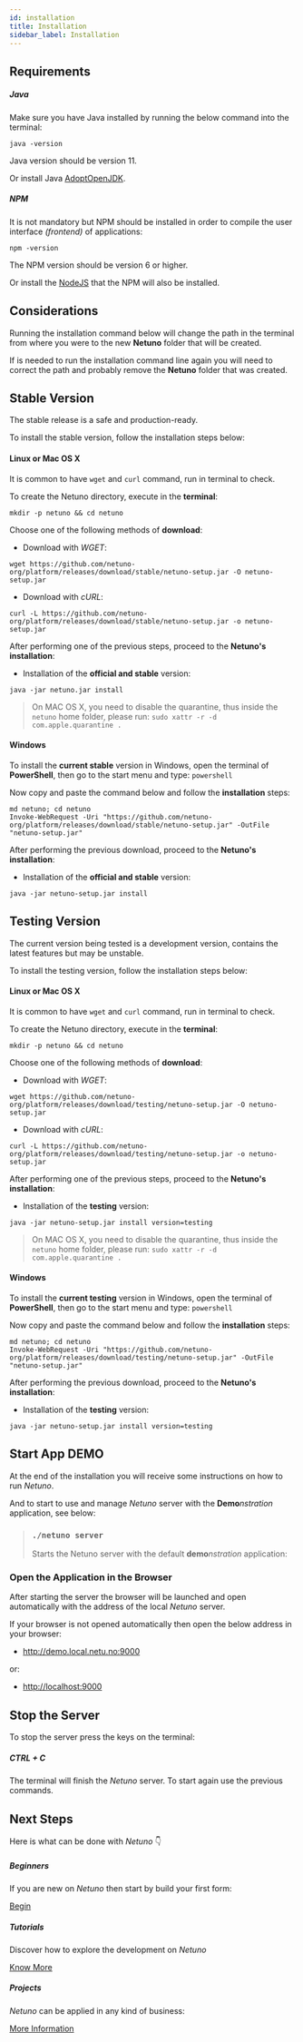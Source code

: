 ```yaml
---
id: installation
title: Installation
sidebar_label: Installation
---
```


## Requirements

##### Java

Make sure you have Java installed by running the below command into the terminal:

`java -version`

Java version should be version 11.

Or install Java <a href="https://adoptopenjdk.net/" target="_blank">AdoptOpenJDK</a>.

##### NPM

It is not mandatory but NPM should be installed in order to compile the user interface _(frontend)_ of applications:

`npm -version`

The NPM version should be version 6 or higher.

Or install the <a href="https://nodejs.org/" target="_blank">NodeJS</a> that the NPM will also be installed.

## Considerations

Running the installation command below will change the path in the terminal from where you were to the new **Netuno** folder that will be created.

If is needed to run the installation command line again you will need to correct the path and probably remove the **Netuno** folder that was created.

## Stable Version

The stable release is a safe and production-ready.

To install the stable version, follow the installation steps below:

#### Linux or Mac OS X

It is common to have `wget` and `curl` command, run in terminal to check.

To create the Netuno directory, execute in the **terminal**:

```plaintext
mkdir -p netuno && cd netuno
```

Choose one of the following methods of **download**:

* Download with *WGET*:

```plaintext
wget https://github.com/netuno-org/platform/releases/download/stable/netuno-setup.jar -O netuno-setup.jar
```

* Download with *cURL*:

```plaintext
curl -L https://github.com/netuno-org/platform/releases/download/stable/netuno-setup.jar -o netuno-setup.jar
```

After performing one of the previous steps, proceed to the **Netuno's installation**:

* Installation of the **official and stable** version:

```plaintext
java -jar netuno.jar install
```

> On MAC OS X, you need to disable the quarantine, thus inside the `netuno` home folder, please run:
> `sudo xattr -r -d com.apple.quarantine .`

#### Windows

To install the **current stable** version in Windows, open the terminal of **PowerShell**, then go to the start menu and type: `powershell`

Now copy and paste the command below and follow the **installation** steps:

```plaintext
md netuno; cd netuno
Invoke-WebRequest -Uri "https://github.com/netuno-org/platform/releases/download/stable/netuno-setup.jar" -OutFile "netuno-setup.jar"
```
After performing the previous download, proceed to the **Netuno's installation**:

* Installation of the **official and stable** version:

```plaintext
java -jar netuno-setup.jar install
```

## Testing Version

The current version being tested is a development version, contains the latest features but may be unstable.

To install the testing version, follow the installation steps below:

#### Linux or Mac OS X

It is common to have `wget` and `curl` command, run in terminal to check.

To create the Netuno directory, execute in the **terminal**:

```plaintext
mkdir -p netuno && cd netuno
```

Choose one of the following methods of **download**:

* Download with *WGET*:

```plaintext
wget https://github.com/netuno-org/platform/releases/download/testing/netuno-setup.jar -O netuno-setup.jar
```

* Download with *cURL*:

```plaintext
curl -L https://github.com/netuno-org/platform/releases/download/testing/netuno-setup.jar -o netuno-setup.jar
```

After performing one of the previous steps, proceed to the **Netuno's installation**:

* Installation of the **testing** version:

```plaintext
java -jar netuno-setup.jar install version=testing
```

> On MAC OS X, you need to disable the quarantine, thus inside the `netuno` home folder, please run:
> `sudo xattr -r -d com.apple.quarantine .`

#### Windows

To install the **current testing** version in Windows, open the terminal of **PowerShell**, then go to the start menu and type: `powershell`

Now copy and paste the command below and follow the **installation** steps:

```plaintext
md netuno; cd netuno
Invoke-WebRequest -Uri "https://github.com/netuno-org/platform/releases/download/testing/netuno-setup.jar" -OutFile "netuno-setup.jar"
```
After performing the previous download, proceed to the **Netuno's installation**:

* Installation of the **testing** version:

```plaintext
java -jar netuno-setup.jar install version=testing
```

## Start App DEMO

At the end of the installation you will receive some instructions on how to run _Netuno_.

And to start to use and manage _Netuno_ server with the **Demo**_nstration_ application, see below:


> ### `./netuno server`
>
> Starts the Netuno server with the default **demo**_nstration_ application:

### Open the Application in the Browser

After starting the server the browser will be launched and open automatically with the address of the local _Netuno_ server.

If your browser is not opened automatically then open the below address in your browser:

* <a href="http://demo.local.netu.no:9000" target="_blank">http://demo.local.netu.no:9000</a>

or:

* <a href="http://localhost:9000" target="_blank">http://localhost:9000</a>

## Stop the Server

To stop the server press the keys on the terminal:

##### CTRL + C

The terminal will finish the _Netuno_ server. To start again use the previous commands.

## Next Steps

Here is what can be done with _Netuno_ 👇

##### Beginners

If you are new on _Netuno_ then start by build your first form:

<a class="button" href="/docs/en/academy/start/demonstration/form/">Begin</a>

##### Tutorials

Discover how to explore the development on _Netuno_

<a class="button" href="/docs/en/library/tutorials/">Know More</a>

##### Projects

_Netuno_ can be applied in any kind of business: 

<a class="button" href="/docs/en/academy/strategy">More Information</a>
